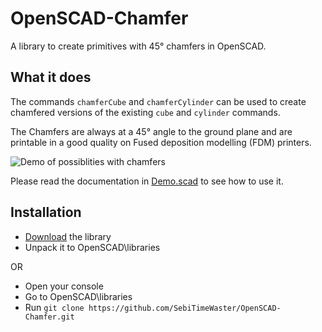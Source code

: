 # OpenSCAD-Chamfer
A library to create primitives with 45° chamfers in OpenSCAD.

## What it does
The commands `chamferCube` and `chamferCylinder` can be used to create chamfered versions of the existing `cube` and `cylinder` commands.

The Chamfers are always at a 45° angle to the ground plane and are printable in a good quality on Fused deposition modelling (FDM) printers.

![Demo of possiblities with chamfers](https://github.com/SebiTimeWaster/OpenSCAD-Chamfer/blob/master/Chamfer.png)

Please read the documentation in [Demo.scad](https://github.com/SebiTimeWaster/OpenSCAD-Chamfer/blob/master/Demo/Demo.scad) to see how to use it.

## Installation
* [Download](https://github.com/SebiTimeWaster/OpenSCAD-Chamfer/releases) the library
* Unpack it to OpenSCAD\libraries

OR

* Open your console
* Go to OpenSCAD\libraries
* Run ```git clone https://github.com/SebiTimeWaster/OpenSCAD-Chamfer.git```
